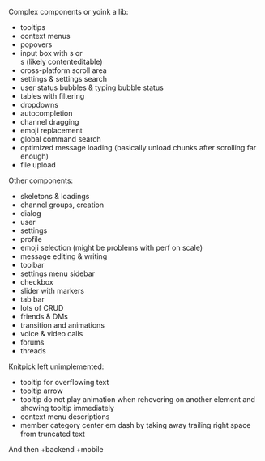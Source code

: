 Complex components or yoink a lib:

- tooltips
- context menus
- popovers
- input box with <span>s or <div>s (likely contenteditable)
- cross-platform scroll area
- settings & settings search
- user status bubbles & typing bubble status
- tables with filtering
- dropdowns
- autocompletion
- channel dragging
- emoji replacement
- global command search
- optimized message loading (basically unload chunks after scrolling far enough)
- file upload

Other components:

- skeletons & loadings
- channel groups, creation
- dialog
- user
- settings
- profile
- emoji selection (might be problems with perf on scale)
- message editing & writing
- toolbar
- settings menu sidebar
- checkbox
- slider with markers
- tab bar
- lots of CRUD
- friends & DMs
- transition and animations
- voice & video calls
- forums
- threads

Knitpick left unimplemented:

- tooltip for overflowing text
- tooltip arrow
- tooltip do not play animation when rehovering on another element and showing tooltip immediately
- context menu descriptions
- member category center em dash by taking away trailing right space from truncated text

And then +backend +mobile
